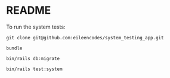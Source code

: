 # README

To run the system tests:

```
git clone git@github.com:eileencodes/system_testing_app.git

bundle

bin/rails db:migrate

bin/rails test:system
```
